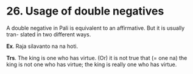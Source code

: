 # **26. Usage of** double negatives 
   
A double negative in Pali is equivalent to an affirmative. But it is usually tran-
slated in two different ways. 

**Ex**. Raja silavanto na na hoti. 

**Trs**. The king is one who has virtue. (Or) it is not true that (= one na) the king is  not one who has virtue; the king is really one who has virtue.